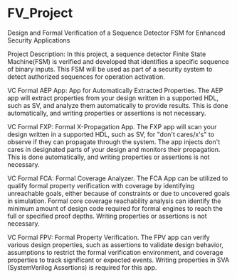 # FV_Project
Design and Formal Verification of a Sequence Detector FSM for Enhanced Security Applications

Project Description:
In this project, a sequence detector Finite State Machine(FSM) is verified and developed that identifies a specific sequence of binary inputs. This FSM will be used as part of a security system to detect authorized sequences for operation activation. 


VC Formal AEP App: App for Automatically Extracted Properties.
The AEP app will extract properties from your design written in a supported HDL, such as SV, and analyze them automatically to provide results. This is done automatically, and writing properties or assertions is not necessary.

VC Formal FXP: Formal X-Propagation App.
The FXP app will scan your design written in a supported HDL, such as SV, for "don't cares/x's" to observe if they can propagate through the system. The app injects don't cares in designated parts of your design and monitors their propagation. This is done automatically, and writing properties or assertions is not necessary.

VC Formal FCA: Formal Coverage Analyzer.
The FCA App can be utilized to qualify formal property verification with coverage by identifying unreachable goals, either because of constraints or due to uncovered goals in simulation. Formal core coverage reachability analysis can identify the minimum amount of design code required for formal engines to reach the full or specified proof depths. Writing properties or assertions is not necessary.

VC Formal FPV: Formal Property Verification.
The FPV app can verify various design properties, such as assertions to validate design behavior, assumptions to restrict the formal verification environment, and coverage properties to track significant or expected events. Writing properties in SVA (SystemVerilog Assertions) is required for this app.
